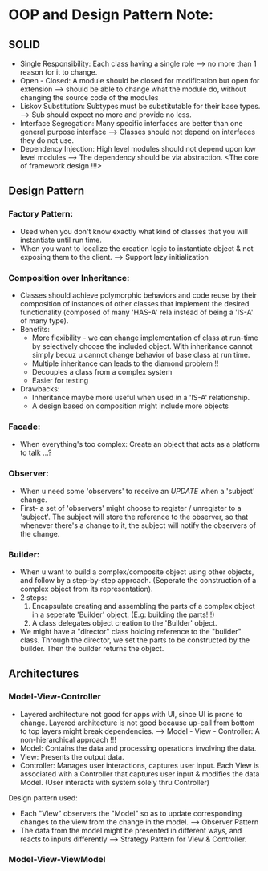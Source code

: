 # OOP and Design Pattern Note:

## SOLID
- Single Responsibility: Each class having a single role --> no more than 1 reason for it to change.
- Open - Closed: A module should be closed for modification but open for extension --> should be able to change what the module do, without changing the source code of the modules
- Liskov Substitution: Subtypes must be substitutable for their base types. --> Sub should expect no more and provide no less.
- Interface Segregation: Many specific interfaces are better than one general purpose interface --> Classes should not depend on interfaces they do not use.
- Dependency Injection: High level modules should not depend upon low level modules --> The dependency should be via abstraction.
<The core of framework design !!!>

## Design Pattern
### Factory Pattern:
- Used when you don't know exactly what kind of classes that you will instantiate until run time.
- When you want to localize the creation logic to instantiate object & not exposing them to the client.
--> Support lazy initialization
### Composition over Inheritance:
- Classes should achieve polymorphic behaviors and code reuse by their composition of instances of other classes that implement the desired functionality (composed of many 'HAS-A' rela instead of being a 'IS-A' of many type).
- Benefits: 
  + More flexibility - we can change implementation of class at run-time by selectively choose the included object. With inheritance cannot simply becuz u cannot change behavior of base class at run time.
  + Multiple inheritance can leads to the diamond problem !!
  + Decouples a class from a complex system
  + Easier for testing
- Drawbacks:
  + Inheritance maybe more useful when used in a 'IS-A' relationship. 
  + A design based on composition might include more objects
### Facade:
- When everything's too complex: Create an object that acts as a platform to talk ...?
### Observer:
- When u need some 'observers' to receive an *UPDATE* when a 'subject' change.
- First- a set of 'observers' might choose to register / unregister to a 'subject'. The subject will store the reference to the observer, so that whenever there's a change to it, the subject will notify the observers of the change.
### Builder:
- When u want to build a complex/composite object using other objects, and follow by a step-by-step approach. 
(Seperate the construction of a complex object from its representation).
- 2 steps:
  1. Encapsulate creating and assembling the parts of a complex object in a seperate 'Builder' object. (E.g: building the parts!!!)
  2. A class delegates object creation to the 'Builder' object.
- We might have a "director" class holding reference to the "builder" class. Through the director, we set the parts to be constructed by the builder. Then the builder returns the object.  

## Architectures
### Model-View-Controller
- Layered architecture not good for apps with UI, since UI is prone to change. Layered architecture is not good because up-call from bottom to top layers might break dependencies.
--> Model - View - Controller: A non-hierarchical approach !!!
- Model: Contains the data and processing operations involving the data.
- View: Presents the output data.
- Controller: Manages user interactions, captures user input. Each View is associated with a Controller that captures user input & modifies the data Model. (User interacts with system solely thru Controller)

Design pattern used:
- Each "View" observers the "Model" so as to update corresponding changes to the view from the change in the model. --> Observer Pattern
- The data from the model might be presented in different ways, and reacts to inputs differently --> Strategy Pattern for View & Controller.
### Model-View-ViewModel 
